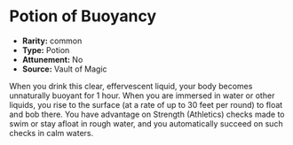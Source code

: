 
# Potion of Buoyancy

* **Rarity:** common
* **Type:** Potion
* **Attunement:** No
* **Source:** Vault of Magic


When you drink this clear, effervescent liquid, your body becomes unnaturally buoyant for 1 hour. When you are immersed in water or other liquids, you rise to the surface (at a rate of up to 30 feet per round) to float and bob there. You have advantage on Strength (Athletics) checks made to swim or stay afloat in rough water, and you automatically succeed on such checks in calm waters.
